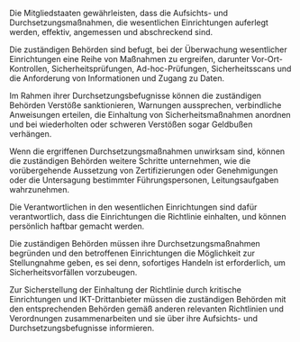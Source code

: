 Die Mitgliedstaaten gewährleisten, dass die Aufsichts- und Durchsetzungsmaßnahmen, die wesentlichen Einrichtungen auferlegt werden, effektiv, angemessen und abschreckend sind.

Die zuständigen Behörden sind befugt, bei der Überwachung wesentlicher Einrichtungen eine Reihe von Maßnahmen zu ergreifen, darunter Vor-Ort-Kontrollen, Sicherheitsprüfungen, Ad-hoc-Prüfungen, Sicherheitsscans und die Anforderung von Informationen und Zugang zu Daten.

Im Rahmen ihrer Durchsetzungsbefugnisse können die zuständigen Behörden Verstöße sanktionieren, Warnungen aussprechen, verbindliche Anweisungen erteilen, die Einhaltung von Sicherheitsmaßnahmen anordnen und bei wiederholten oder schweren Verstößen sogar Geldbußen verhängen.

Wenn die ergriffenen Durchsetzungsmaßnahmen unwirksam sind, können die zuständigen Behörden weitere Schritte unternehmen, wie die vorübergehende Aussetzung von Zertifizierungen oder Genehmigungen oder die Untersagung bestimmter Führungspersonen, Leitungsaufgaben wahrzunehmen.

Die Verantwortlichen in den wesentlichen Einrichtungen sind dafür verantwortlich, dass die Einrichtungen die Richtlinie einhalten, und können persönlich haftbar gemacht werden.

Die zuständigen Behörden müssen ihre Durchsetzungsmaßnahmen begründen und den betroffenen Einrichtungen die Möglichkeit zur Stellungnahme geben, es sei denn, sofortiges Handeln ist erforderlich, um Sicherheitsvorfällen vorzubeugen.

Zur Sicherstellung der Einhaltung der Richtlinie durch kritische Einrichtungen und IKT-Drittanbieter müssen die zuständigen Behörden mit den entsprechenden Behörden gemäß anderen relevanten Richtlinien und Verordnungen zusammenarbeiten und sie über ihre Aufsichts- und Durchsetzungsbefugnisse informieren.
